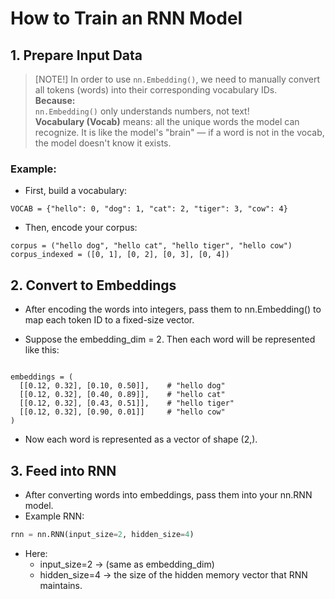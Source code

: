 # How to Train an RNN Model

## 1. Prepare Input Data

> [NOTE!]
> In order to use `nn.Embedding()`, we need to manually convert all tokens (words) into their corresponding vocabulary IDs.  
> **Because:**  
> `nn.Embedding()` only understands numbers, not text!  
> **Vocabulary (Vocab)** means: all the unique words the model can recognize. It is like the model's "brain" — if a word is not in the vocab, the model doesn't know it exists.

### Example:

- First, build a vocabulary:

```plain text
VOCAB = {"hello": 0, "dog": 1, "cat": 2, "tiger": 3, "cow": 4}
```
- Then, encode your corpus:

```plane text
corpus = ("hello dog", "hello cat", "hello tiger", "hello cow")
corpus_indexed = ([0, 1], [0, 2], [0, 3], [0, 4])
```
## 2. Convert to Embeddings

- After encoding the words into integers, pass them to nn.Embedding() to map each token ID to a fixed-size vector.

- Suppose the embedding_dim = 2. Then each word will be represented like this:

```plane text

embeddings = (
  [[0.12, 0.32], [0.10, 0.50]],    # "hello dog"
  [[0.12, 0.32], [0.40, 0.89]],    # "hello cat"
  [[0.12, 0.32], [0.43, 0.51]],    # "hello tiger"
  [[0.12, 0.32], [0.90, 0.01]]     # "hello cow"
)
```
- Now each word is represented as a vector of shape (2,).


## 3. Feed into RNN

- After converting words into embeddings, pass them into your nn.RNN model.
- Example RNN:

```python
rnn = nn.RNN(input_size=2, hidden_size=4)

```
- Here:
    - input_size=2 → (same as embedding_dim)
    - hidden_size=4 → the size of the hidden memory vector that RNN maintains.


